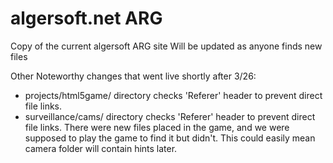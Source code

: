 # algersoft.net ARG
Copy of the current algersoft ARG site
Will be updated as anyone finds new files


Other Noteworthy changes that went live shortly after 3/26:
- projects/html5game/ directory checks 'Referer' header to prevent direct file links.
- surveillance/cams/  directory checks 'Referer' header to prevent direct file links.
There were new files placed in the game, and we were supposed to play the game to find it but didn't. This could easily mean camera folder will contain hints later.
